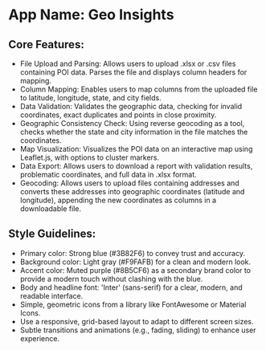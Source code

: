 # **App Name**: Geo Insights

## Core Features:

- File Upload and Parsing: Allows users to upload .xlsx or .csv files containing POI data. Parses the file and displays column headers for mapping.
- Column Mapping: Enables users to map columns from the uploaded file to latitude, longitude, state, and city fields.
- Data Validation: Validates the geographic data, checking for invalid coordinates, exact duplicates and points in close proximity.
- Geographic Consistency Check: Using reverse geocoding as a tool, checks whether the state and city information in the file matches the coordinates.
- Map Visualization: Visualizes the POI data on an interactive map using Leaflet.js, with options to cluster markers.
- Data Export: Allows users to download a report with validation results, problematic coordinates, and full data in .xlsx format.
- Geocoding: Allows users to upload files containing addresses and converts these addresses into geographic coordinates (latitude and longitude), appending the new coordinates as columns in a downloadable file.

## Style Guidelines:

- Primary color: Strong blue (#3B82F6) to convey trust and accuracy.
- Background color: Light gray (#F9FAFB) for a clean and modern look.
- Accent color: Muted purple (#8B5CF6) as a secondary brand color to provide a modern touch without clashing with the blue.
- Body and headline font: 'Inter' (sans-serif) for a clear, modern, and readable interface.
- Simple, geometric icons from a library like FontAwesome or Material Icons.
- Use a responsive, grid-based layout to adapt to different screen sizes.
- Subtle transitions and animations (e.g., fading, sliding) to enhance user experience.